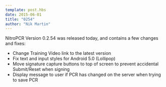 ```yaml
---
template: post.hbs
date: 2015-06-01
title: "0254"
author: "Nik Martin"
---
```


NitroPCR Version 0.2.54 was released today, and contains a few changes and fixes:

* Change Training Video link to the latest version
* Fix text and input styles for Android 5.0 (Lollipop)
* Move signature capture buttons to top of screen to prevent accidental Submit/Reset when signing
* Display message to user if PCR has changed on the server when trying to save PCR
